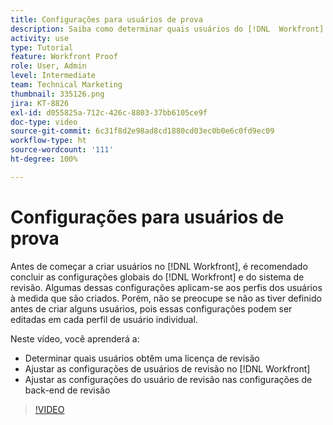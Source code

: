 ```yaml
---
title: Configurações para usuários de prova
description: Saiba como determinar quais usuários do [!DNL  Workfront] obtêm uma licença de revisão e ajustam as configurações do usuário no [!DNL Workfront] e nas configurações de back-end.
activity: use
type: Tutorial
feature: Workfront Proof
role: User, Admin
level: Intermediate
team: Technical Marketing
thumbnail: 335126.png
jira: KT-8826
exl-id: d055825a-712c-426c-8803-37bb6105ce9f
doc-type: video
source-git-commit: 6c31f8d2e98ad8cd1880cd03ec0b0e6c0fd9ec09
workflow-type: ht
source-wordcount: '111'
ht-degree: 100%

---
```


# Configurações para usuários de prova

Antes de começar a criar usuários no [!DNL  Workfront], é recomendado concluir as configurações globais do [!DNL Workfront] e do sistema de revisão. Algumas dessas configurações aplicam-se aos perfis dos usuários à medida que são criados. Porém, não se preocupe se não as tiver definido antes de criar alguns usuários, pois essas configurações podem ser editadas em cada perfil de usuário individual.


Neste vídeo, você aprenderá a:

* Determinar quais usuários obtêm uma licença de revisão
* Ajustar as configurações de usuários de revisão no [!DNL  Workfront]
* Ajustar as configurações do usuário de revisão nas configurações de back-end de revisão

>[!VIDEO](https://video.tv.adobe.com/v/335126/?quality=12&learn=on)

<!--
Lean More URLs
-->
